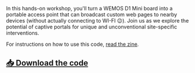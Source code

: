 In this hands-on workshop, you'll turn a WEMOS D1 Mini board into a portable access point that can broadcast custom web pages to nearby devices (without actually connecting to WI-FI 😉). Join us as we explore the potential of captive portals for unique and unconventional site-specific interventions.

For instructions on how to use this code, [read the zine](https://raw.githubusercontent.com/pocket-portal/zine/refs/heads/main/Pocket%20Portal%20Power%20Play%20-%20digital%20-%20(v1).pdf).

## [📥 Download the code](https://github.com/pocket-portal/code/archive/refs/heads/main.zip)
